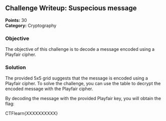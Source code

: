 ## Challenge Writeup: Suspecious message

**Points:** 30  
**Category:** Cryptography

### Objective

The objective of this challenge is to decode a message encoded using a Playfair cipher.

### Solution

The provided 5x5 grid suggests that the message is encoded using a Playfair cipher. To solve the challenge, you can use the table to decrypt the encoded message with the Playfair cipher.

By decoding the message with the provided Playfair key, you will obtain the flag:

CTFlearn{XXXXXXXXXX}

